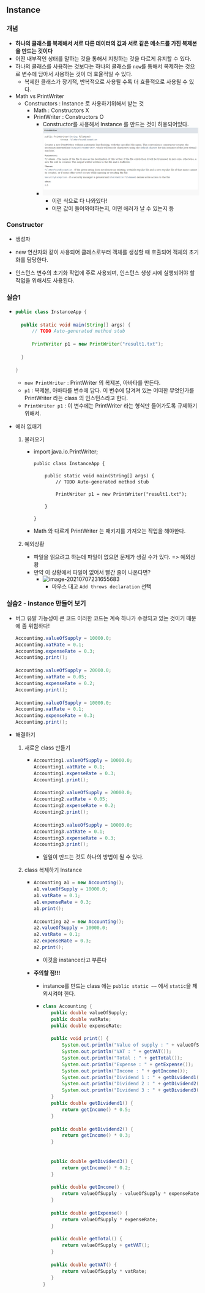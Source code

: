 ## Instance

### 개념

- **하나의 클래스를 복제해서 서로 다른 데이터의 값과 서로 같은 메소드를 가진 복제본을 만드는 것이다**
- 어떤 내부적인 상태를 말하는 것을 통해서 지칭하는 것을 다르게 유지할 수 있다.
- 하나의 클래스를 사용하는 것보다는 하나의 클래스를 `new`를 통해서 복제하는 것으로 변수에 담아서 사용하는 것이 더 효율적일 수 있다.
  - 복제한 클래스가 장기적, 반복적으로 사용될 수록 더 효율적으로 사용될 수 있다.
- Math vs PrintWriter
  - Constructors : Instance 로 사용하기위해서 받는 것
    - Math : Constructors X
    - PrintWriter : Constructors O
      - Constructor를 사용해서 Instance 를 만드는 것이 허용되어있다.
      - ![image-20210707233150704]([JAVA_10]Instance.assets/image-20210707233150704.png)
        - 이런 식으로 다 나와있다!
        - 어떤 값이 들어와야하는지, 어떤 에러가 날 수 있는지 등

### Constructor

- 생성자

- new 연산자와 같이 사용되어 클래스로부터 객체를 생성할 때 호출되어 객체의 초기화를 담당한다.

- 인스턴스 변수의 초기화 작업에 주로 사용되며, 인스턴스 생성 시에 실행되어야 할 작업을 위해서도 사용된다.

  

### 실습1

- ```java
  public class InstanceApp {
  
  	public static void main(String[] args) {
  		// TODO Auto-generated method stub
  		
  		PrintWriter p1 = new PrintWriter("result1.txt");
  		
  	}
  
  }
  
  ```

  - `new PrintWriter` : PrintWriter 의 복제본, 아바타를 만든다.
  - `p1` : 복제본, 아바타를 변수에 담다. 이 변수에 담겨져 있는 어떠한 무엇인가를 PrintWriter 라는 class 의 인스턴스라고 한다.
  - `PrintWriter p1` : 이 변수에는 PrintWriter 라는 형식만 들어가도록 규제하기 위해서.

- 에러 없애기

  1. 불러오기

     - 	import java.io.PrintWriter;
         	
         	public class InstanceApp {
        	
        		public static void main(String[] args) {
        			// TODO Auto-generated method stub
        			
        			PrintWriter p1 = new PrintWriter("result1.txt");
        			
        		}
        	
         	}

       - Math 와 다르게 PrintWriter 는 패키지를 가져오는 작업을 해야한다.

  2. 예외상황

     - 파일을 읽으려고 하는데 파일이 없으면 문제가 생길 수가 있다. => 예외상황
     - 만약 이 상황에서 파일이 없어서 빨간 줄이 나온다면?
       - ![image-20210707231655683]([JAVA_10]Instance.assets/image-20210707231655683.png)
         - 마우스 대고 `Add throws declaration` 선택





### 실습2 - instance 만들어 보기

- 버그 유발 가능성이 큰 코드
  이러한 코드는 계속 하나가 수정되고 있는 것이기 때문에 좀 위험하다!

  ```java
  Accounting.valueOfSupply = 10000.0;
  Accounting.vatRate = 0.1;
  Accounting.expenseRate = 0.3;
  Accounting.print();
  
  Accounting.valueOfSupply = 20000.0;
  Accounting.vatRate = 0.05;
  Accounting.expenseRate = 0.2;
  Accounting.print();
  
  Accounting.valueOfSupply = 10000.0;
  Accounting.vatRate = 0.1;
  Accounting.expenseRate = 0.3;
  Accounting.print();
  ```

- 해결하기

  1. 새로운 class 만들기

     - ```java
       Accounting1.valueOfSupply = 10000.0;
       Accounting1.vatRate = 0.1;
       Accounting1.expenseRate = 0.3;
       Accounting1.print();
       
       Accounting2.valueOfSupply = 20000.0;
       Accounting2.vatRate = 0.05;
       Accounting2.expenseRate = 0.2;
       Accounting2.print();
       
       Accounting3.valueOfSupply = 10000.0;
       Accounting3.vatRate = 0.1;
       Accounting3.expenseRate = 0.3;
       Accounting3.print();
       ```

       - 일일이 만드는 것도 하나의 방법이 될 수 있다.

  2. class 복제하기 Instance

     - ```java
       Accounting a1 = new Accounting(); 
       a1.valueOfSupply = 10000.0;
       a1.vatRate = 0.1;
       a1.expenseRate = 0.3;
       a1.print();
       
       Accounting a2 = new Accounting();
       a2.valueOfSupply = 10000.0;
       a2.vatRate = 0.1;
       a2.expenseRate = 0.3;
       a2.print();
       ```

       - 이것을 instance라고 부른다

     - **주의할 점!!!**

       - instance를 만드는 class 에는 `public static ~~` 에서 `static`을 제외시켜야 한다.

       - ```java
         class Accounting {
         	public double valueOfSupply;
         	public double vatRate;
         	public double expenseRate;
         	
         	public void print() {
         		System.out.println("Value of supply : " + valueOfSupply); 
         		System.out.println("VAT : " + getVAT()); 
         		System.out.println("Total : " + getTotal());
         		System.out.println("Expense : " + getExpense());
         		System.out.println("Income : " + getIncome());
         		System.out.println("Dividend 1 : " + getDividend1());
         		System.out.println("Dividend 2 : " + getDividend2());
         		System.out.println("Dividend 3 : " + getDividend3());
         	}
         	public double getDividend1() {
         		return getIncome() * 0.5;
         	}
         
         	public double getDividend2() {
         		return getIncome() * 0.3;
         	}
         
         
         	public double getDividend3() {
         		return getIncome() * 0.2;
         	}
         
         	public double getIncome() {
         		return valueOfSupply - valueOfSupply * expenseRate;
         	}
         
         	public double getExpense() {
         		return valueOfSupply * expenseRate;
         	}
         
         	public double getTotal() {
         		return valueOfSupply + getVAT();
         	}
         
         	public double getVAT() {
         		return valueOfSupply * vatRate;
         	}
         }
         ```

     

